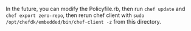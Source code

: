 In the future, you can modify the Policyfile.rb, then run
`chef update` and `chef export zero-repo`, then rerun chef client with
`sudo /opt/chefdk/embedded/bin/chef-client -z` from this directory.
